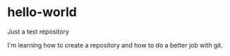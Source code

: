 # hello-world
Just a test repository

I'm learning how to create a repository and how to do a better job with git.
